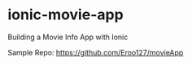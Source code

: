 # ionic-movie-app
Building a Movie Info App with Ionic

Sample Repo:
https://github.com/Eroo127/movieApp
